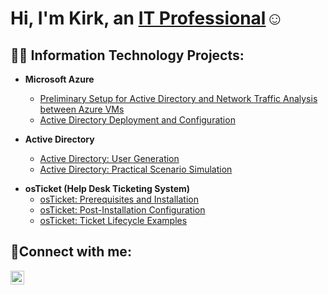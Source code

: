 <h1>Hi, I'm Kirk, an <a href="https://www.linkedin.com/in/kirk-gacias/">IT Professional</a>☺</h1>

<h2>👨‍💻 Information Technology Projects:</h2>

- <b>Microsoft Azure</b>
  - [Preliminary Setup for Active Directory and Network Traffic Analysis between Azure VMs](https://github.com/kirkgacias/ad-and-azuresetup)
  - [Active Directory Deployment and Configuration](https://github.com/kirkgacias/ad-deployment-configuration)
<b></b>
<b></b>

- <b>Active Directory</b>
  - [Active Directory: User Generation](https://github.com/kirkgacias/ad-user-generation)
  - [Active Directory: Practical Scenario Simulation](https://github.com/kirkgacias/ad-scenario-simulation)

<b></b>
<b></b>

- <b>osTicket (Help Desk Ticketing System)</b>
  - [osTicket: Prerequisites and Installation](https://github.com/kirkgacias/osticket-prereqs)
  - [osTicket: Post-Installation Configuration](https://github.com/joshmadakorcc/post-install-config)
  - [osTicket: Ticket Lifecycle Examples](https://github.com/joshmadakorcc/ticket-lifecycle)

<h2>🤳Connect with me:</h2>

[<img align="left" alt="Josh | LinkedIn" width="22px" src="https://cdn.jsdelivr.net/npm/simple-icons@v3/icons/linkedin.svg" />][linkedin]

[linkedin]: https://www.linkedin.com/in/kirk-gacias/
